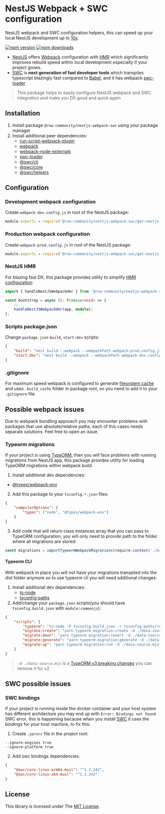 # NestJS Webpack + SWC configuration

NestJS webpack and SWC configuration helpers, this can speed up your local NestJS development up to
[10x](https://docs.nestjs.com/recipes/swc).

[![npm version](https://badge.fury.io/js/%40rnw-community%2Fnestjs-webpack-swc.svg)](https://badge.fury.io/js/%40rnw-community%2Fnestjs-webpack-swc)
[![npm downloads](https://img.shields.io/npm/dm/%40rnw-community%2Fnestjs-webpack-swc.svg)](https://www.npmjs.com/package/%40rnw-community%2Fnestjs-webpack-swc)

-   [NestJS](https://docs.nestjs.com) offers [Webpack](https://webpack.js.org) configuration with [HMR](https://docs.nestjs.com/recipes/hot-reload) which significantly
    improves rebuild speed within local development especially if your project grows.
-   [SWC](https://swc.rs) is **next generation of fast developer tools** which transpiles typescript blazingly
    fast compared to [Babel](https://babeljs.io), and it has webpack [swc-loader](https://github.com/swc-project/swc-loader)

> This package helps to easily configure NestJS webpack and SWC integration and make you DX good and quick again

## Installation

1. Install package `@rnw-community/nestjs-webpack-swc` using your package manager
2. Install additional peer dependencies:
    - [run-script-webpack-plugin](https://github.com/atassis/run-script-webpack-plugin)
    - [webpack](https://github.com/webpack/webpack)
    - [webpack-node-externals](https://github.com/liady/webpack-node-externals)
    - [swc-loader](https://github.com/swc-project/swc-loader)
    - [@swc/cli](https://github.com/swc-project/cli)
    - [@swc/core](https://github.com/swc-project/swc)
    - [@swc/helpers](https://github.com/swc-project/helpers)

## Configuration

### Development webpack configuration

Create `webpack-dev.config.js` in root of the NestJS package:

```js
module.exports = require('@rnw-community/nestjs-webpack-swc/get-nestjs-webpack-dev.config').getNestJSWebpackDevConfig;
```

### Production webpack configuration

Create `webpack-prod.config.js` in root of the NestJS package:

```js
module.exports = require('@rnw-community/nestjs-webpack-swc/get-nestjs-webpack-prod.config').getNestJSWebpackProdConfig;
```

### NestJS HMR

For blazing fast DX, this package provides utility to simplify [HMR configuration](https://docs.nestjs.com/recipes/hot-reload):

```ts
import { handleNestJSWebpackHmr } from '@rnw-community/nestjs-webpack-swc';

const bootstrap = async (): Promise<void> => {
    //...
    handleNestJSWebpackHmr(app, module);
};
```

### Scripts package.json

Change `package.json` `build`, `start:dev` scripts:

```json
{
    "build": "nest build --webpack --webpackPath webpack-prod.config.js",
    "start:dev": "nest build --webpack --webpackPath webpack-dev.config.js --watch"
}
```

### .gitignore

For maximum speed webpack is configured to generate [filesystem cache](https://webpack.js.org/configuration/cache/) and uses `.build_cache` folder
in package root, so you need to add it to your `.gitignore` file.

## Possible webpack issues

Due to webpack bundling approach you may encounter problems with packages that use absolute/relative paths, each of this
cases needs separate solutions. Feel free to open an issue.

### Typeorm migrations

If your project is using [TypeORM](https://typeorm.io), then you will face problems with running migrations from NestJS app,
this package provides utility for loading TypeORM migrations within webpack build.

1. Install additional dev dependencies:

-   [@types/webpack-env](https://www.npmjs.com/package/@types/webpack-env)

2. Add this package to your `tsconfig.*.json` files:

```json
{
    "compilerOptions": {
        "types": ["node", "@types/webpack-env"]
    }
}
```

3. Add code that will return class instances array that you can pass to TypeORM configuration, you will only need to provide
   path to the folder where all migrations are stored:

```ts
const migrations = importTypeormWebpackMigrations(require.context('./migration/', true, /\.ts$/u));
```

#### Typeorm CLI

With webpack in place you will not have your migrations transpiled into the dist folder anymore so to use typeorm cli
you will need additional changes:

1. Install additional dev dependencies:
    - [ts-node](https://github.com/TypeStrong/ts-node)
    - [tsconfig-paths](https://github.com/dividab/tsconfig-paths)
2. Add/change your `package.json` scripts(you should have `tsconfig.build.json` with `module:commonjs`):

```json
{
    "scripts": {
        "typeorm": "ts-node -P tsconfig.build.json -r tsconfig-paths/register ./node_modules/.bin/typeorm",
        "migrate:create": "yarn typeorm migration:create -d ./data-source.mjs",
        "migrate:down": "yarn typeorm migration:revert -d ./data-source.mjs",
        "migrate:generate": "yarn typeorm migration:generate -d ./data-source.mjs",
        "migrate:up": "yarn typeorm migration:run -d ./data-source.mjs"
    }
}
```

> `-d ./data-source.mjs` is a [TypeORM v3 breaking changes](https://github.com/typeorm/typeorm/blob/master/CHANGELOG.md#breaking-changes-1) you can remove it for v2

## SWC possible issues

### SWC bindings

If your project is running inside the docker container and your host system has different architecture
you may end up with `Error: Bindings not found` SWC error, this is happening because when you install
[SWC](https://swc.rs) it uses the bindings for your host machine, to fix this:

1. Create `.yarnrc` file in the project root:

```plain
--ignore-engines true
--ignore-platform true
```

2. Add swc bindings dependencies:

```json
{
    "@swc/core-linux-arm64-musl": "^1.2.242",
    "@swc/core-linux-x64-musl": "^1.2.242"
}
```

## License

This library is licensed under The [MIT License](./LICENSE.md).
